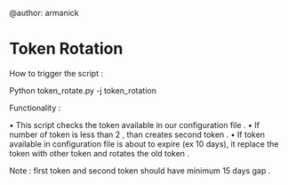 @author: armanick 
# Token Rotation

How to trigger the script :

Python token_rotate.py -j token_rotation

Functionality :

•	This script checks the token available in our configuration file .
•	If number of token is less than 2 , than creates second token .
•	If token available in configuration file is about to expire (ex 10 days), it replace the token with other token and rotates the old token .


Note : first token and second token should have minimum 15 days gap .
